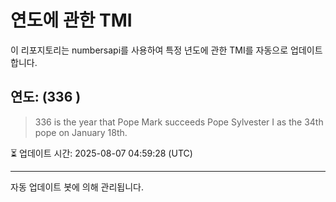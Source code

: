
# 연도에 관한 TMI

이 리포지토리는 numbersapi를 사용하여 특정 년도에 관한 TMI를 자동으로 업데이트합니다.

## 연도: (336 )
> 336 is the year that Pope Mark succeeds Pope Sylvester I as the 34th pope on January 18th.

⏳ 업데이트 시간: 2025-08-07 04:59:28 (UTC)

---
자동 업데이트 봇에 의해 관리됩니다.
